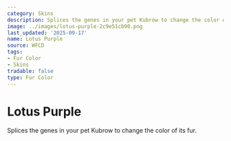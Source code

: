 ```yaml
---
category: Skins
description: Splices the genes in your pet Kubrow to change the color of its fur.
image: ../images/lotus-purple-2c9e51cb90.png
last_updated: '2025-09-17'
name: Lotus Purple
source: WFCD
tags:
- Fur Color
- Skins
tradable: false
type: Fur Color
---
```


# Lotus Purple

Splices the genes in your pet Kubrow to change the color of its fur.


